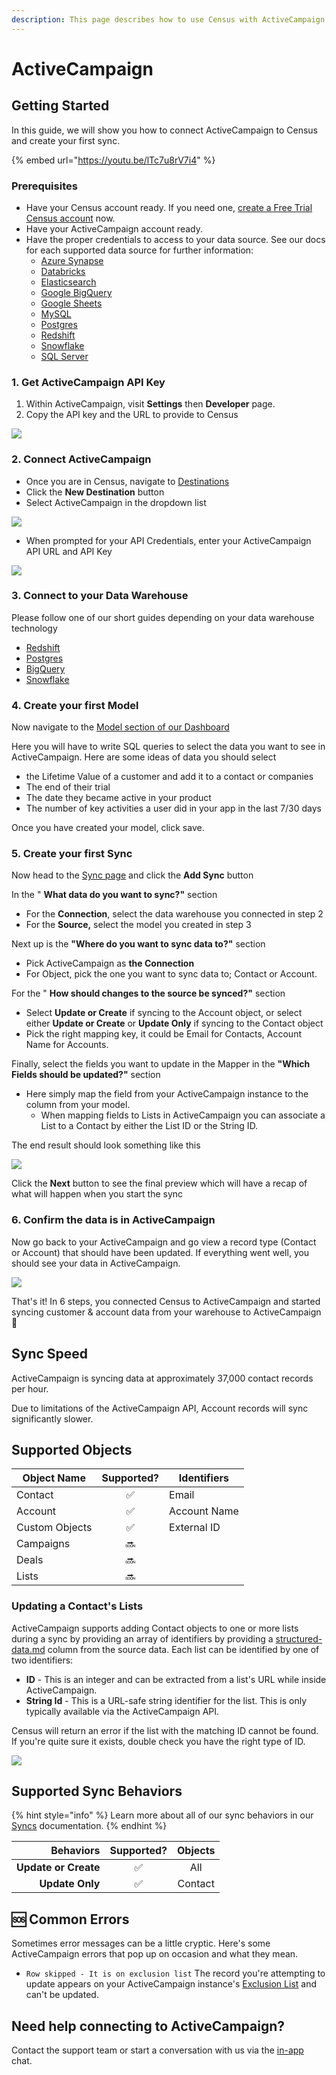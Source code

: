 ```yaml
---
description: This page describes how to use Census with ActiveCampaign.
---
```


# ActiveCampaign

## Getting Started

‌In this guide, we will show you how to connect ActiveCampaign to Census and create your first sync.

{% embed url="https://youtu.be/lTc7u8rV7i4" %}

### Prerequisites

* Have your Census account ready. If you need one, [create a Free Trial Census account](https://app.getcensus.com/) now.
* Have your ActiveCampaign account ready.
* Have the proper credentials to access to your data source. See our docs for each supported data source for further information:
  * [Azure Synapse](../sources/available-sources/azure-synapse.md)
  * [Databricks](https://docs.getcensus.com/sources/databricks)
  * [Elasticsearch](https://docs.getcensus.com/sources/elasticsearch)
  * [Google BigQuery](https://docs.getcensus.com/sources/google-bigquery)
  * [Google Sheets](https://docs.getcensus.com/sources/google-sheets)
  * [MySQL](https://docs.getcensus.com/sources/mysql)
  * [Postgres](https://docs.getcensus.com/sources/postgres)
  * [Redshift](https://docs.getcensus.com/sources/redshift)
  * [Snowflake](https://docs.getcensus.com/sources/snowflake)
  * [SQL Server](https://docs.getcensus.com/sources/sql-server)

### 1. Get ActiveCampaign API Key

1. Within ActiveCampaign, visit **Settings** then **Developer** page.
2. Copy the API key and the URL to provide to Census

![](../.gitbook/assets/screely-1617902398277.png)

### 2. Connect ActiveCampaign

* Once you are in Census, navigate to [Destinations](https://app.getcensus.com/destinations)
* Click the **New Destination** button
* Select ActiveCampaign in the dropdown list

![](../.gitbook/assets/screely-1617902052429.png)

* When prompted for your API Credentials, enter your ActiveCampaign API URL and API Key

![](../.gitbook/assets/screely-1617902449109.png)

### 3. Connect to your Data Warehouse

Please follow one of our short guides depending on your data warehouse technology

* [Redshift](https://help.getcensus.com/article/10-configuring-redshift-postgresql-access)
* [Postgres](https://help.getcensus.com/article/10-configuring-redshift-postgresql-access)
* [BigQuery](https://help.getcensus.com/article/21-configuring-bigquery-access)
* [Snowflake](https://help.getcensus.com/article/8-configuring-snowflake-access)

### 4. Create your first Model

Now navigate to the [Model section of our Dashboard](https://app.getcensus.com/models)

Here you will have to write SQL queries to select the data you want to see in ActiveCampaign. Here are some ideas of data you should select

* the Lifetime Value of a customer and add it to a contact or companies
* The end of their trial
* The date they became active in your product
* The number of key activities a user did in your app in the last 7/30 days

Once you have created your model, click save.

### 5. Create your first Sync

Now head to the [Sync page](https://app.getcensus.com/syncs) and click the **Add Sync** button

In the " **What data do you want to sync?"** section

* For the **Connection**, select the data warehouse you connected in step 2
* For the **Source,** select the model you created in step 3

Next up is the **"Where do you want to sync data to?"** section

* Pick ActiveCampaign as **the Connection**
* For Object, pick the one you want to sync data to; Contact or Account.

For the " **How should changes to the source be synced?"** section

* Select **Update or Create** if syncing to the Account object, or select either **Update or Create** or **Update Only** if syncing to the Contact object
* Pick the right mapping key, it could be Email for Contacts, Account Name for Accounts.

Finally, select the fields you want to update in the Mapper in the **"Which Fields should be updated?"** section

* Here simply map the field from your ActiveCampaign instance to the column from your model.
  * When mapping fields to Lists in ActiveCampaign you can associate a List to a Contact by either the List ID or the String ID.

The end result should look something like this

![](../.gitbook/assets/screely-1617904096010.png)

Click the **Next** button to see the final preview which will have a recap of what will happen when you start the sync

### 6. Confirm the data is in ActiveCampaign

Now go back to your ActiveCampaign and go view a record type (Contact or Account) that should have been updated. If everything went well, you should see your data in ActiveCampaign.

![](../.gitbook/assets/screely-1617904230319.png)

That's it! In 6 steps, you connected Census to ActiveCampaign and started syncing customer & account data from your warehouse to ActiveCampaign 🎉

## Sync Speed

ActiveCampaign is syncing data at approximately 37,000 contact records per hour.

Due to limitations of the ActiveCampaign API, Account records will sync significantly slower.

## Supported Objects

| Object Name    | Supported? | Identifiers  |
| -------------- | :--------: | ------------ |
| Contact        |      ✅     | Email        |
| Account        |      ✅     | Account Name |
| Custom Objects |      ✅     | External ID  |
| Campaigns      |     🔜     |              |
| Deals          |     🔜     |              |
| Lists          |     🔜     |              |

### Updating a Contact's Lists

ActiveCampaign supports adding Contact objects to one or more lists during a sync by providing an array of identifiers by providing a [structured-data.md](../syncs/structuring-data/structured-data.md "mention") column from the source data. Each list can be identified by one of two identifiers:

* **ID** - This is an integer and can be extracted from a list's URL while inside ActiveCampaign.
* **String Id** - This is a URL-safe string identifier for the list. This is only typically available via the ActiveCampaign API.

Census will return an error if the list with the matching ID cannot be found. If you're quite sure it exists, double check you have the right type of ID.

![](../.gitbook/assets/screely-1652234231375.png)

## Supported Sync Behaviors

{% hint style="info" %}
Learn more about all of our sync behaviors in our [Syncs](../syncs/overview.md) documentation.
{% endhint %}

|        **Behaviors** | **Supported?** | **Objects** |
| -------------------: | :------------: | :---------: |
| **Update or Create** |        ✅       |     All     |
|      **Update Only** |        ✅       |   Contact   |

## 🆘 Common Errors

Sometimes error messages can be a little cryptic. Here's some ActiveCampaign errors that pop up on occasion and what they mean.

* `Row skipped - It is on exclusion list` The record you're attempting to update appears on your ActiveCampaign instance's [Exclusion List](https://help.activecampaign.com/hc/en-us/articles/207362110-Exclusion-list-overview) and can't be updated.

## Need help connecting to ActiveCampaign?

Contact the support team or start a conversation with us via the [in-app](https://app.getcensus.com) chat.
